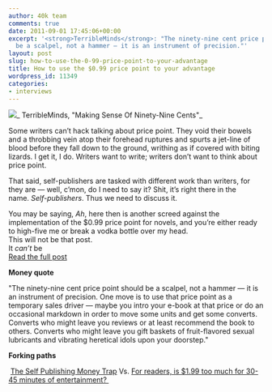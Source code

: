 ```yaml
---
author: 40k team
comments: true
date: 2011-09-01 17:45:06+00:00
excerpt: '<strong>TerribleMinds</strong>: "The ninety-nine cent price point should
  be a scalpel, not a hammer — it is an instrument of precision."'
layout: post
slug: how-to-use-the-0-99-price-point-to-your-advantage
title: How to use the $0.99 price point to your advantage
wordpress_id: 11349
categories:
- interviews
---
```


![](http://www.40kbooks.com/wp-content/uploads/IndieWay2.jpg)_ TerribleMinds, "Making Sense Of Ninety-Nine Cents"_

Some writers can’t hack talking about price point. They void their bowels and a throbbing vein atop their forehead ruptures and spurts a jet-line of blood before they fall down to the ground, writhing as if covered with biting lizards. I get it, I do. Writers want to write; writers don’t want to think about price point.

That said, self-publishers are tasked with different work than writers, for they are — well, c’mon, do I need to say it? Shit, it’s right there in the name. _Self-publishers_. Thus we need to discuss it.

You may be saying, _Ah_, here then is another screed against the implementation of the $0.99 price point for novels, and you’re either ready to high-five me or break a vodka bottle over my head.  
This will not be that post.  
It _can’t_ be  
[Read the full post](http://terribleminds.com/ramble/2011/08/31/making-sense-of-ninety-nine-cents/)

**Money quote**

"The ninety-nine cent price point should be a scalpel, not a hammer — it is an instrument of precision. One move is to use that price point as a temporary sales driver — maybe you intro your e-book at that price or do an occasional markdown in order to move some units and get some converts. Converts who might leave you reviews or at least recommend the book to others. Converts who might leave you gift baskets of fruit-flavored sexual lubricants and vibrating heretical idols upon your doorstep."

**Forking paths**

 [The Self Publishing Money Trap](http://ow.ly/6dteF) Vs. [For readers, is $1.99 too much for 30-45 minutes of entertainment? ](http://ow.ly/6bU5H)  
  
  


